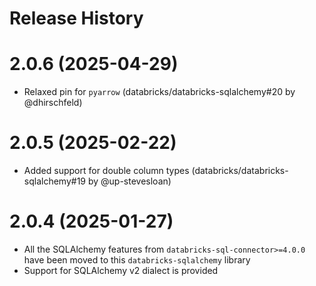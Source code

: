 # Release History

# 2.0.6 (2025-04-29)

- Relaxed pin for `pyarrow` (databricks/databricks-sqlalchemy#20 by @dhirschfeld)

# 2.0.5 (2025-02-22)

- Added support for double column types (databricks/databricks-sqlalchemy#19 by @up-stevesloan)

# 2.0.4 (2025-01-27)

- All the SQLAlchemy features from `databricks-sql-connector>=4.0.0` have been moved to this `databricks-sqlalchemy` library
- Support for SQLAlchemy v2 dialect is provided